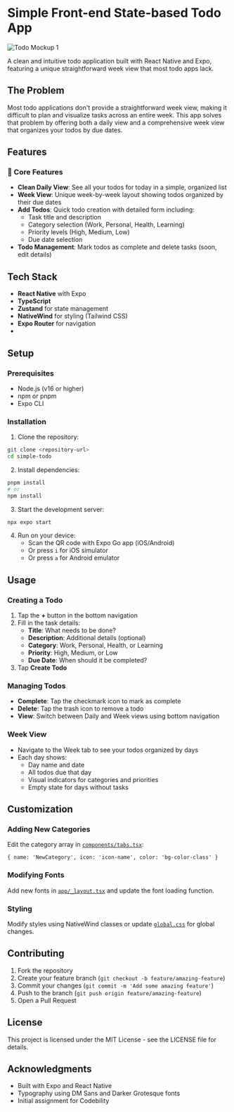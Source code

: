 # Simple Front-end State-based Todo App

![Todo Mockup 1]()

A clean and intuitive todo application built with React Native and Expo, featuring a unique straightforward week view that most todo apps lack.

## The Problem

Most todo applications don't provide a straightforward week view, making it difficult to plan and visualize tasks across an entire week. This app solves that problem by offering both a daily view and a comprehensive week view that organizes your todos by due dates.

## Features

### 📱 Core Features
- **Clean Daily View**: See all your todos for today in a simple, organized list
- **Week View**: Unique week-by-week layout showing todos organized by their due dates
- **Add Todos**: Quick todo creation with detailed form including:
  - Task title and description
  - Category selection (Work, Personal, Health, Learning)
  - Priority levels (High, Medium, Low)
  - Due date selection
- **Todo Management**: Mark todos as complete and delete tasks (soon, edit details)

## Tech Stack

- **React Native** with Expo
- **TypeScript**
- **Zustand** for state management
- **NativeWind** for styling (Tailwind CSS)
- **Expo Router** for navigation
- 
## Setup

### Prerequisites
- Node.js (v16 or higher)
- npm or pnpm
- Expo CLI

### Installation

1. Clone the repository:
```bash
git clone <repository-url>
cd simple-todo
```

2. Install dependencies:
```bash
pnpm install
# or
npm install
```

3. Start the development server:
```bash
npx expo start
```

4. Run on your device:
   - Scan the QR code with Expo Go app (iOS/Android)
   - Or press `i` for iOS simulator
   - Or press `a` for Android emulator

## Usage

### Creating a Todo
1. Tap the **+** button in the bottom navigation
2. Fill in the task details:
   - **Title**: What needs to be done?
   - **Description**: Additional details (optional)
   - **Category**: Work, Personal, Health, or Learning
   - **Priority**: High, Medium, or Low
   - **Due Date**: When should it be completed?
3. Tap **Create Todo**

### Managing Todos
- **Complete**: Tap the checkmark icon to mark as complete
- **Delete**: Tap the trash icon to remove a todo
- **View**: Switch between Daily and Week views using bottom navigation

### Week View
- Navigate to the Week tab to see your todos organized by days
- Each day shows:
  - Day name and date
  - All todos due that day
  - Visual indicators for categories and priorities
  - Empty state for days without tasks

## Customization

### Adding New Categories
Edit the category array in [`components/tabs.tsx`](components/tabs.tsx):
```tsx
{ name: 'NewCategory', icon: 'icon-name', color: 'bg-color-class' }
```

### Modifying Fonts
Add new fonts in [`app/_layout.tsx`](app/_layout.tsx) and update the font loading function.

### Styling
Modify styles using NativeWind classes or update [`global.css`](global.css) for global changes.

## Contributing

1. Fork the repository
2. Create your feature branch (`git checkout -b feature/amazing-feature`)
3. Commit your changes (`git commit -m 'Add some amazing feature'`)
4. Push to the branch (`git push origin feature/amazing-feature`)
5. Open a Pull Request

## License

This project is licensed under the MIT License - see the LICENSE file for details.

## Acknowledgments

- Built with Expo and React Native
- Typography using DM Sans and Darker Grotesque fonts
- Initial assignment for Codebility
